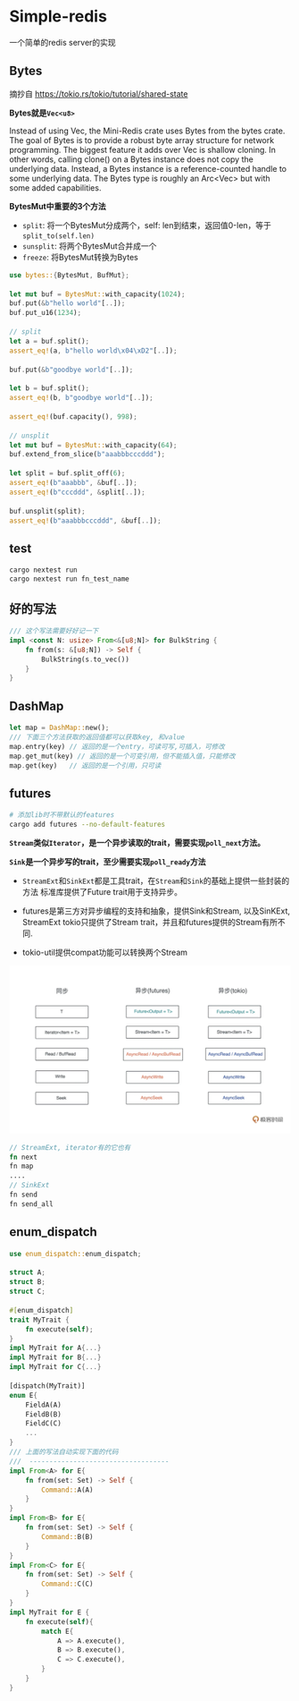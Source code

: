 # Simple-redis


一个简单的redis server的实现

## Bytes
摘抄自 <a href="https://tokio.rs/tokio/tutorial/shared-state" >https://tokio.rs/tokio/tutorial/shared-state</a>

**Bytes就是`Vec<u8>`**

Instead of using Vec<u8>, the Mini-Redis crate uses Bytes from the bytes crate.  The goal of Bytes is to provide a robust byte array structure for network programming.  The biggest feature it adds over Vec<u8> is shallow cloning.  In other words, calling clone() on a Bytes instance does not copy the underlying data.  Instead, a Bytes instance is a reference-counted handle to some underlying data.  The Bytes type is roughly an Arc<Vec<u8>> but with some added capabilities.

**BytesMut中重要的3个方法**
+ `split`: 将一个BytesMut分成两个，self: len到结束，返回值0-len，等于`split_to(self.len)`
+ `sunsplit`: 将两个BytesMut合并成一个
+ `freeze`: 将BytesMut转换为Bytes


```rust
use bytes::{BytesMut, BufMut};

let mut buf = BytesMut::with_capacity(1024);
buf.put(&b"hello world"[..]);
buf.put_u16(1234);

// split
let a = buf.split();
assert_eq!(a, b"hello world\x04\xD2"[..]);

buf.put(&b"goodbye world"[..]);

let b = buf.split();
assert_eq!(b, b"goodbye world"[..]);

assert_eq!(buf.capacity(), 998);

// unsplit
let mut buf = BytesMut::with_capacity(64);
buf.extend_from_slice(b"aaabbbcccddd");

let split = buf.split_off(6);
assert_eq!(b"aaabbb", &buf[..]);
assert_eq!(b"cccddd", &split[..]);

buf.unsplit(split);
assert_eq!(b"aaabbbcccddd", &buf[..]);
```


## test
```shell
cargo nextest run
cargo nextest run fn_test_name
```


## 好的写法
```rust
/// 这个写法需要好好记一下
impl <const N: usize> From<&[u8;N]> for BulkString {
    fn from(s: &[u8;N]) -> Self {
        BulkString(s.to_vec())
    }
}
```

## DashMap
```rust
let map = DashMap::new();
/// 下面三个方法获取的返回值都可以获取key, 和value
map.entry(key) // 返回的是一个entry，可读可写,可插入，可修改
map.get_mut(key) // 返回的是一个可变引用，但不能插入值，只能修改
map.get(key)   // 返回的是一个引用，只可读
```

## futures
```sh
# 添加lib时不带默认的features
cargo add futures --no-default-features
```
**`Stream`类似`Iterator`，是一个异步读取的trait，需要实现`poll_next`方法。**

**`Sink`是一个异步写的trait，至少需要实现`poll_ready`方法**

- `StreamExt`和`SinkExt`都是工具trait，在`Stream`和`Sink`的基础上提供一些封装的方法
  标准库提供了Future trait用于支持异步。

- futures是第三方对异步编程的支持和抽象，提供Sink和Stream, 以及SinKExt, StreamExt
  tokio只提供了Stream trait，并且和futures提供的Stream有所不同.

- tokio-util提供compat功能可以转换两个Stream


<img src='./asserts/async_interface.png'>

```rust
// StreamExt, iterator有的它也有
fn next
fn map
....
// SinkExt
fn send
fn send_all
```

## enum_dispatch

```rust
use enum_dispatch::enum_dispatch;

struct A;
struct B;
struct C;

#[enum_dispatch]
trait MyTrait {
    fn execute(self);
}
impl MyTrait for A{...}
impl MyTrait for B{...}
impl MyTrait for C{...}

[dispatch(MyTrait)]
enum E{
    FieldA(A)
    FieldB(B)
    FieldC(C)
    ...
}
/// 上面的写法自动实现下面的代码
///  -----------------------------------
impl From<A> for E{
    fn from(set: Set) -> Self {
        Command::A(A)
    }
}
impl From<B> for E{
    fn from(set: Set) -> Self {
        Command::B(B)
    }
}
impl From<C> for E{
    fn from(set: Set) -> Self {
        Command::C(C)
    }
}
impl MyTrait for E {
    fn execute(self){
        match E{
            A => A.execute(),
            B => B.execute(),
            C => C.execute(),
        }
    }
}
```
